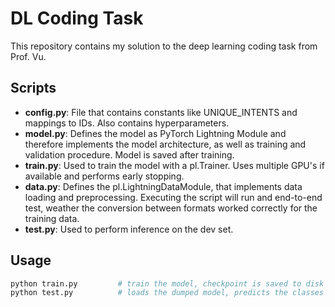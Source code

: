 # DL Coding Task

This repository contains my solution to the deep learning coding task from Prof. Vu.

## Scripts

- **config.py**: File that contains constants like UNIQUE_INTENTS and mappings to IDs. Also contains hyperparameters.
- **model.py**: Defines the model as PyTorch Lightning Module and therefore implements the model architecture, as well as training and validation procedure. Model is saved after training.
- **train.py**: Used to train the model with a pl.Trainer. Uses multiple GPU's if available and performs early stopping.
- **data.py**: Defines the pl.LightningDataModule, that implements data loading and preprocessing. Executing the script will run and end-to-end test, weather the conversion between formats worked correctly for the training data.
- **test.py**: Used to perform inference on the dev set.

## Usage

```bash
python train.py         # train the model, checkpoint is saved to disk
python test.py          # loads the dumped model, predicts the classes and outputs the results to disk
```
